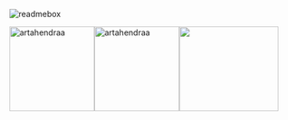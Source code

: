 ![readmebox](https://github.com/ArtaHendraa/ArtaHendraa/assets/114238949/fbac4d6c-82b2-449f-9322-2c6844aee3cc)

<div style="display: flex;">
  <img align="center" height="150" src="https://github-readme-stats.vercel.app/api/top-langs?username=artahendraa&show_icons=true&locale=en&layout=compact" alt="artahendraa" />
  <img align="center" height="150" src="https://github-readme-streak-stats.herokuapp.com/?user=artahendraa&" alt="artahendraa" />
  <img align="center"  height="150" width="175" src="https://i.giphy.com/media/qgQUggAC3Pfv687qPC/giphy.webp" width="300" align="center">
</div>



